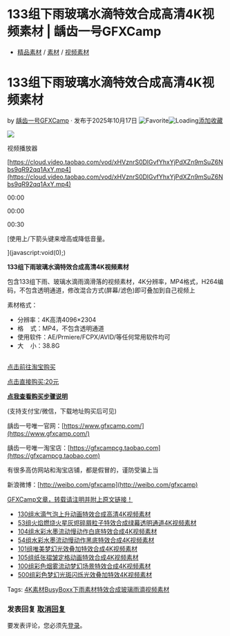 # 133组下雨玻璃水滴特效合成高清4K视频素材 | 龋齿一号GFXCamp

-   [精品素材](https://www.gfxcamp.com/category/fufei/) / [素材](https://www.gfxcamp.com/category/footage/) / [视频素材](https://www.gfxcamp.com/category/footage/videofootage/)

# 133组下雨玻璃水滴特效合成高清4K视频素材

by [龋齿一号GFXCamp](https://www.gfxcamp.com/author/gfxcamp/ "文章作者 龋齿一号GFXCamp") · 发布于2025年10月17日 ![Favorite](https://www.gfxcamp.com/wp-content/plugins/wp-favorite-posts/img/star.png "Favorite")![Loading](https://www.gfxcamp.com/wp-content/plugins/wp-favorite-posts/img/loading.gif "Loading")[添加收藏](?wpfpaction=add&postid=130088 "添加收藏")

![](https://www.gfxcamp.com/wp-content/uploads/2025/10/BusyBoxx-V033-Rain-Fall.jpg)  

视频播放器

[https://cloud.video.taobao.com/vod/xHVznrS0DlGvfYhxYjPdXZn9mSuZ6Nbs9qR92qq1AxY.mp4](https://cloud.video.taobao.com/vod/xHVznrS0DlGvfYhxYjPdXZn9mSuZ6Nbs9qR92qq1AxY.mp4)

00:00

00:00

00:30

[使用上/下箭头键来增高或降低音量。

](javascript:void\(0\);)

**133组下雨玻璃水滴特效合成高清4K视频素材**

包含133组下雨、玻璃水滴雨滴滑落的视频素材，4K分辨率，MP4格式，H264编码，不包含透明通道，修改混合方式(屏幕/滤色)即可叠加到自己视频上

素材格式：

-   分辨率：4K高清4096×2304
-   格    式：MP4，不包含透明通道
-   使用软件：AE/Prmiere/FCPX/AVID/等任何常用软件均可
-   大    小：38.8G

![](data:image/gif;base64,R0lGODlhAQABAIAAAAAAAP///yH5BAEAAAAALAAAAAABAAEAAAIBRAA7)

[点击前往淘宝购买](https://item.taobao.com/item.htm?id=985797575097)

[点击直接购买:20元](https://www.gfxcamp.com/wp-login.php?redirect_to=https%3A%2F%2Fwww.gfxcamp.com%2Frain-fall%2F)

**[点我查看购买步骤说明](https://www.gfxcamp.com/how-to-download/)**

(支持支付宝/微信，下载地址购买后可见)

龋齿一号唯一官网：[https://www.gfxcamp.com/](https://www.gfxcamp.com/)

龋齿一号唯一淘宝店：[https://gfxcampcg.taobao.com](https://gfxcampcg.taobao.com)

有很多高仿网站和淘宝店铺，都是假冒的，谨防受骗上当

新浪微博：[http://weibo.com/gfxcamp](http://weibo.com/gfxcamp)

[GFXCamp文章，转载请注明并附上原文链接！](https://www.gfxcamp.com)

-   [![130组水滴气泡上升动画特效合成高清4K视频素材](data:image/gif;base64,R0lGODlhAQABAIAAAAAAAP///yH5BAEAAAAALAAAAAABAAEAAAIBRAA7)](https://www.gfxcamp.com/liquid-bubbles/)[130组水滴气泡上升动画特效合成高清4K视频素材](https://www.gfxcamp.com/liquid-bubbles/)
-   [![53组火焰燃烧火星灰烬碎屑粒子特效合成绿幕透明通道4K视频素材](data:image/gif;base64,R0lGODlhAQABAIAAAAAAAP///yH5BAEAAAAALAAAAAABAAEAAAIBRAA7)](https://www.gfxcamp.com/fiery-debris/)[53组火焰燃烧火星灰烬碎屑粒子特效合成绿幕透明通道4K视频素材](https://www.gfxcamp.com/fiery-debris/)
-   [![104组水彩水墨流动慢动作白底特效合成4K视频素材](data:image/gif;base64,R0lGODlhAQABAIAAAAAAAP///yH5BAEAAAAALAAAAAABAAEAAAIBRAA7)](https://www.gfxcamp.com/paint-chamber-white/)[104组水彩水墨流动慢动作白底特效合成4K视频素材](https://www.gfxcamp.com/paint-chamber-white/)
-   [![54组水彩水墨流动慢动作黑底特效合成4K视频素材](data:image/gif;base64,R0lGODlhAQABAIAAAAAAAP///yH5BAEAAAAALAAAAAABAAEAAAIBRAA7)](https://www.gfxcamp.com/paint-chamber-black/)[54组水彩水墨流动慢动作黑底特效合成4K视频素材](https://www.gfxcamp.com/paint-chamber-black/)
-   [![101组唯美梦幻光效叠加特效合成4K视频素材](data:image/gif;base64,R0lGODlhAQABAIAAAAAAAP///yH5BAEAAAAALAAAAAABAAEAAAIBRAA7)](https://www.gfxcamp.com/hot-spots/)[101组唯美梦幻光效叠加特效合成4K视频素材](https://www.gfxcamp.com/hot-spots/)
-   [![105组纸张褶皱定格动画特效合成4K视频素材](data:image/gif;base64,R0lGODlhAQABAIAAAAAAAP///yH5BAEAAAAALAAAAAABAAEAAAIBRAA7)](https://www.gfxcamp.com/paper-crumples/)[105组纸张褶皱定格动画特效合成4K视频素材](https://www.gfxcamp.com/paper-crumples/)
-   [![100组彩色烟雾流动梦幻场景特效合成4K视频素材](data:image/gif;base64,R0lGODlhAQABAIAAAAAAAP///yH5BAEAAAAALAAAAAABAAEAAAIBRAA7)](https://www.gfxcamp.com/chromatic-wisps/)[100组彩色烟雾流动梦幻场景特效合成4K视频素材](https://www.gfxcamp.com/chromatic-wisps/)
-   [![500组彩色梦幻光斑闪烁光效叠加特效4K视频素材](data:image/gif;base64,R0lGODlhAQABAIAAAAAAAP///yH5BAEAAAAALAAAAAABAAEAAAIBRAA7)](https://www.gfxcamp.com/hot-flashes/)[500组彩色梦幻光斑闪烁光效叠加特效4K视频素材](https://www.gfxcamp.com/hot-flashes/)

[](javascript:void\(0\); "微博")[](javascript:void\(0\); "微信")[](javascript:void\(0\); "QQ")[](javascript:void\(0\); "QQ空间")

Tags: [4K素材](https://www.gfxcamp.com/tag/4k%e7%b4%a0%e6%9d%90/)[BusyBoxx](https://www.gfxcamp.com/tag/busyboxx/)[下雨素材](https://www.gfxcamp.com/tag/%e4%b8%8b%e9%9b%a8%e7%b4%a0%e6%9d%90/)[特效合成](https://www.gfxcamp.com/tag/%e7%89%b9%e6%95%88%e5%90%88%e6%88%90/)[玻璃雨滴](https://www.gfxcamp.com/tag/%e7%8e%bb%e7%92%83%e9%9b%a8%e6%bb%b4/)[视频素材](https://www.gfxcamp.com/tag/%e8%a7%86%e9%a2%91%e7%b4%a0%e6%9d%90/)

### 发表回复 [取消回复](/rain-fall/#respond)

要发表评论，您必须先[登录](https://www.gfxcamp.com/wp-login.php?redirect_to=https%3A%2F%2Fwww.gfxcamp.com%2Frain-fall%2F)。